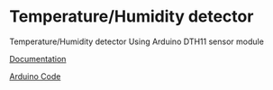 # Temperature/Humidity detector 

Temperature/Humidity detector  Using Arduino DTH11 sensor module

[Documentation](doc/DHT11%20Humidity-Temp%20Sensor%20Doc.pdf)

[Arduino Code ](code/temp-humidity-DTH11.ino)
